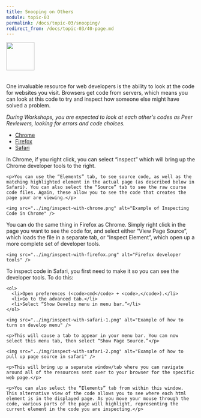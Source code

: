 ```yaml
---
title: Snooping on Others
module: topic-03
permalink: /docs/topic-03/snooping/
redirect_from: /docs/topic-03/40-page.md
---
```


<img src="./../../../img/arrow-divider.svg" style="width: 75px; border: none; margin: 0px 0 20px 0" />

One invaluable resource for web developers is the ability to look at the code for websites you visit. Browsers get code from servers, which means you can look at this code to try and inspect how someone else might have solved a problem.

_During Workshops, you are expected to look at each other's codes as Peer Reviewers, looking for errors and code choices._

<ul class="nav nav-tabs">
  <li class="active"><a href="#step1" data-toggle="tab">Chrome</a></li>
  <li><a href="#step2" data-toggle="tab">Firefox</a></li>
  <li><a href="#step3" data-toggle="tab">Safari</a></li>
</ul>
<div id="myTabContent" class="tab-content">
  <div class="tab-pane fade active in" id="step1">
    <p>In Chrome, if you right click, you can select “inspect” which will bring up the Chrome developer tools to the right.</p>

    <p>You can use the “Elements” tab, to see source code, as well as the matching highlighted element in the actual page (as described below in Safari). You can also select the “Source” tab to see the raw course code files. Again, these allow you to see the code that creates the page your are viewing.</p>

    <img src="../img/inspect-with-chrome.png" alt="Example of Inspecting Code in Chrome" />
  </div>
  <div class="tab-pane fade" id="step2">
    <p>You can do the same thing in Firefox as Chrome. Simply right click in the page you want to see the code for, and select either “View Page Source”, which loads the file in a separate tab, or “Inspect Element”, which open up a more complete set  of developer tools.</p>

    <img src="../img/inspect-with-firefox.png" alt="Firefox developer tools" />
  </div>
  <div class="tab-pane fade" id="step3">
    <p>To inspect code in Safari, you first need to make it so you can see the developer tools. To do this:</p>

    <ol>
      <li>Open preferences (<code>cmd</code> + <code>,</code>).</li>
      <li>Go to the advanced tab.</li>
      <li>Select “Show Develop menu in menu bar.”</li>
    </ol>

    <img src="../img/inspect-with-safari-1.png" alt="Example of how to turn on develop menu" />

    <p>This will cause a tab to appear in your menu bar. You can now select this menu tab, then select “Show Page Source.”</p>

    <img src="../img/inspect-with-safari-2.png" alt="Example of how to pull up page source in safari" />

    <p>This will bring up a separate window/tab where you can navigate around all of the resources sent over to your browser for the specific web page.</p>

    <p>You can also select the “Elements” tab from within this window. This alternative view of the code allows you to see where each html element is in the displayed page. As you move your mouse through the code, various parts of the page will highlight, representing the current element in the code you are inspecting.</p>
  </div>
</div>
